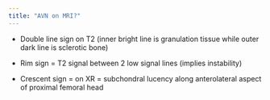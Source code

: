 ```yaml
---
title: "AVN on MRI?"
---
```

- Double line sign on T2 (inner bright line is granulation tissue while outer dark line is sclerotic bone)

- Rim sign = T2 signal between 2 low signal lines (implies instability)

- Crescent sign = on XR = subchondral lucency along anterolateral aspect of proximal femoral head

